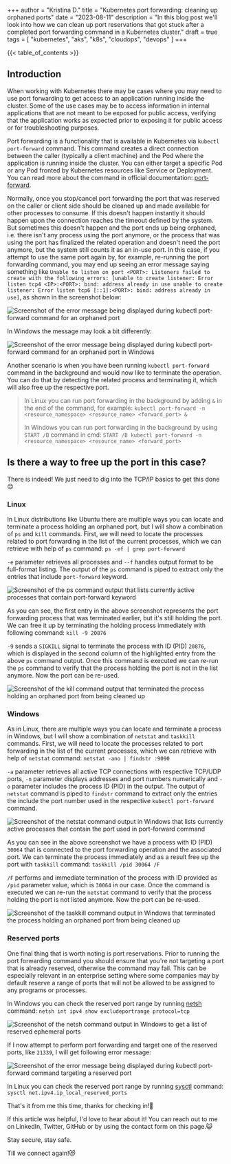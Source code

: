 +++
author = "Kristina D."
title = "Kubernetes port forwarding: cleaning up orphaned ports"
date = "2023-08-11"
description = "In this blog post we'll look into how we can clean up port reservations that got stuck after a completed port forwarding command in a Kubernetes cluster."
draft = true
tags = [
    "kubernetes",
    "aks",
    "k8s",
    "cloudops",
    "devops"
]
+++

{{< table_of_contents >}}

## Introduction

When working with Kubernetes there may be cases where you may need to use port forwarding to get access to an application running inside the cluster. Some of the use cases may be to access information in internal applications that are not meant to be exposed for public access, verifying that the application works as expected prior to exposing it for public access or for troubleshooting purposes.

Port forwarding is a functionality that is available in Kubernetes via ```kubectl port-forward``` command. This command creates a direct connection between the caller (typically a client machine) and the Pod where the application is running inside the cluster. You can either target a specific Pod or any Pod fronted by Kubernetes resources like Service or Deployment. You can read more about the command in official documentation: [port-forward](https://kubernetes.io/docs/reference/generated/kubectl/kubectl-commands#port-forward).

Normally, once you stop/cancel port forwarding the port that was reserved on the caller or client side should be cleaned up and made available for other processes to consume. If this doesn't happen instantly it should happen upon the connection reaches the timeout defined by the system. But sometimes this doesn't happen and the port ends up being orphaned, i.e. there isn't any process using the port anymore, or the process that was using the port has finalized the related operation and doesn't need the port anymore, but the system still counts it as an in-use port. In this case, if you attempt to use the same port again by, for example, re-running the port forwarding command, you may end up seeing an error message saying something like ```Unable to listen on port <PORT>: Listeners failed to create with the following errors: [unable to create listener: Error listen tcp4 <IP>:<PORT>: bind: address already in use unable to create listener: Error listen tcp6 [::1]:<PORT>: bind: address already in use]```, as shown in the screenshot below:

![Screenshot of the error message being displayed during kubectl port-forward command for an orphaned port](../../images/k8s_port_forward/k8s_linux_orphaned_port_error.webp)

In Windows the message may look a bit differently:

![Screenshot of the error message being displayed during kubectl port-forward command for an orphaned port in Windows](../../images/k8s_port_forward/k8s_win_orphaned_port_error.webp)

Another scenario is when you have been running ```kubectl port-forward``` command in the background and would now like to terminate the operation. You can do that by detecting the related process and terminating it, which will also free up the respective port.

> In Linux you can run port forwarding in the background by adding ```&``` in the end of the command, for example: ```kubectl port-forward -n <resource_namespace> <resource_name> <forward_port> &```
>
> In Windows you can run port forwarding in the background by using ```START /B``` command in cmd: ```START /B kubectl port-forward -n <resource_namespace> <resource_name> <forward_port>```

## Is there a way to free up the port in this case?

There is indeed! We just need to dig into the TCP/IP basics to get this done 😊

### Linux

In Linux distributions like Ubuntu there are multiple ways you can locate and terminate a process holding an orphaned port, but I will show a combination of ```ps``` and ```kill``` commands. First, we will need to locate the processes related to port forwarding in the list of the current processes, which we can retrieve with help of ```ps``` command: ```ps -ef | grep port-forward```

```-e``` parameter retrieves all processes and ```--f``` handles output format to be full-format listing. The output of the ```ps``` command is piped to extract only the entries that include ```port-forward``` keyword.

![Screenshot of the ps command output that lists currently active processes that contain port-forward keyword](../../images/k8s_port_forward/k8s_linux_get_processes_ps.webp)

As you can see, the first entry in the above screenshot represents the port forwarding process that was terminated earlier, but it's still holding the port. We can free it up by terminating the holding process immediately with following command: ```kill -9 20876```

 ```-9``` sends a ```SIGKILL``` signal to terminate the process with ID (PID) ```20876```, which is displayed in the second column of the highlighted entry from the above ```ps``` command output. Once this command is executed we can re-run the ```ps``` command to verify that the process holding the port is not in the list anymore. Now the port can be re-used.

![Screenshot of the kill command output that terminated the process holding an orphaned port from being cleaned up](../../images/k8s_port_forward/k8s_linux_kill.webp)

### Windows

As in Linux, there are multiple ways you can locate and terminate a process in Windows, but I will show a combination of ```netstat``` and ```taskkill``` commands. First, we will need to locate the processes related to port forwarding in the list of the current processes, which we can retrieve with help of ```netstat``` command: ```netstat -ano | findstr :9090```

```-a``` parameter retrieves all active TCP connections with respective TCP/UDP ports, ```-n``` parameter displays addresses and port numbers numerically and ```-o``` parameter includes the process ID (PID) in the output. The output of ```netstat``` command is piped to ```findstr``` command to extract only the entries the include the port number used in the respective ```kubectl port-forward``` command.

![Screenshot of the netstat command output in Windows that lists currently active processes that contain the port used in port-forward command](../../images/k8s_port_forward/k8s_win_get_processes_netstat.webp)

As you can see in the above screenshot we have a process with ID (PID) ```30064``` that is connected to the port forwarding operation and the associated port. We can terminate the process immediately and as a result free up the port with ```taskkill``` command: ```taskkill /pid 30064 /F```

```/F``` performs and immediate termination of the process with ID provided as ```/pid``` parameter value, which is ```30064``` in our case. Once the command is executed we can re-run the ```netstat``` command to verify that the process holding the port is not listed anymore. Now the port can be re-used.

![Screenshot of the taskkill command output in Windows that terminated the process holding an orphaned port from being cleaned up](../../images/k8s_port_forward/k8s_win_taskkill.webp)

### Reserved ports

One final thing that is worth noting is port reservations. Prior to running the port forwarding command you should ensure that you're not targeting a port that is already reserved, otherwise the command may fail. This can be especially relevant in an enterprise setting where some companies may by default reserve a range of ports that will not be allowed to be assigned to any programs or processes.

In Windows you can check the reserved port range by running [netsh](https://learn.microsoft.com/en-us/windows-server/networking/technologies/netsh/netsh-contexts) command: ```netsh int ipv4 show excludeportrange protocol=tcp```

![Screenshot of the netsh command output in Windows to get a list of reserved ephemeral ports](../../images/k8s_port_forward/k8s_win_reserved_ports_list.webp)

If I now attempt to perform port forwarding and target one of the reserved ports, like ```21339```, I will get following error message:

![Screenshot of the error message being displayed during kubectl port-forward command targeting a reserved port](../../images/k8s_port_forward/k8s_win_reserved_port_error.webp)

In Linux you can check the reserved port range by running [sysctl](https://man7.org/linux/man-pages/man8/sysctl.8.html) command: ```sysctl net.ipv4.ip_local_reserved_ports```

That's it from me this time, thanks for checking in!💖

If this article was helpful, I'd love to hear about it! You can reach out to me on LinkedIn, Twitter, GitHub or by using the contact form on this page.😺

Stay secure, stay safe.

Till we connect again!😻
